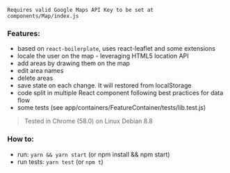 `Requires valid Google Maps API Key to be set at components/Map/index.js`

### Features:

- based on `react-boilerplate`, uses react-leaflet and some extensions
- locale the user on the map - leveraging HTML5 location API
- add areas by drawing them on the map
- edit area names
- delete areas
- save state on each change. It will restored from localStorage
- code split in multiple React component following best practices for data flow
- some tests (see app/containers/FeatureContainer/tests/lib.test.js)

> Tested in Chrome (58.0) on Linux Debian 8.8

### How to:
- run: `yarn && yarn start` (or npm install && npm start)
- run tests: `yarn test` (or `npm t`)